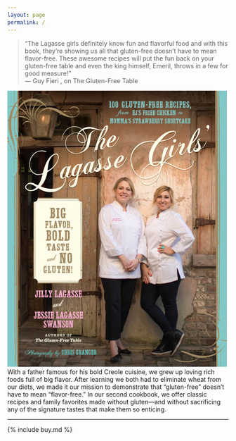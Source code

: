```yaml
---
layout: page
permalink: /
---
```

> “The Lagasse girls definitely know fun and flavorful food and with this book, they’re showing us all that gluten-free doesn’t have to mean flavor-free. These awesome recipes will put the fun back on your gluten-free table and even the king himself, Emeril, throws in a few for good measure!”  
— Guy Fieri , on The Gluten-Free Table


![](/static/images/cover-big-bold-flavor.jpg) With a father famous for his bold Creole cuisine, we grew up loving rich foods full of big flavor. After learning we both had to eliminate wheat from our diets, we made it our mission to demonstrate that “gluten-free” doesn’t have to mean “flavor-free.” In our second cookbook, we offer classic recipes and family favorites made without gluten—and without sacrificing any of the signature tastes that make them so enticing.

---

{% include buy.md %}

